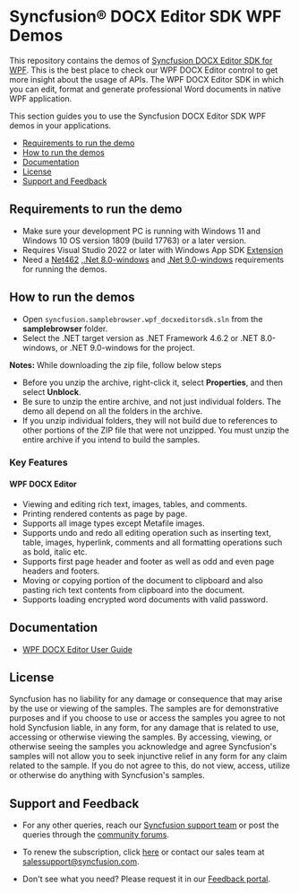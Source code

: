 # Syncfusion® DOCX Editor SDK WPF Demos

This repository contains the demos of [Syncfusion DOCX Editor SDK for WPF](https://www.syncfusion.com/wpf-controls/richtextbox). This is the best place to check our WPF DOCX Editor control to get more insight about the usage of APIs. The WPF DOCX Editor SDK in which you can edit, format and generate professional Word documents in native WPF application.

This section guides you to use the Syncfusion DOCX Editor SDK WPF demos in your applications.

* [Requirements to run the demo](#requirements-to-run-the-demo)
* [How to run the demos](#how-to-run-the-demos)
* [Documentation](#documentation)
* [License](#license)
* [Support and Feedback](#support-and-feedback)

## <a name="requirements-to-run-the-demo"></a>Requirements to run the demo

* Make sure your development PC is running with Windows 11 and Windows 10 OS version 1809 (build 17763) or a later version.
* Requires Visual Studio 2022 or later with Windows App SDK [Extension](https://learn.microsoft.com/en-us/windows/apps/windows-app-sdk/release-notes-archive/stable-channel-1.6#version-16)
* Need a [Net462](https://dotnet.microsoft.com/en-us/download/dotnet-framework/net462) ,[.Net 8.0-windows](https://dotnet.microsoft.com/en-us/download/dotnet/8.0) and [.Net 9.0-windows](https://dotnet.microsoft.com/en-us/download/dotnet/9.0) requirements for running the demos.

## <a name="how-to-run-the-demos"></a>How to run the demos

* Open `syncfusion.samplebrowser.wpf_docxeditorsdk.sln` from the **samplebrowser** folder.
* Select the .NET target version as .NET Framework 4.6.2 or .NET 8.0-windows, or .NET 9.0-windows for the project.

**Notes:** While downloading the zip file, follow below steps
* Before you unzip the archive, right-click it, select **Properties**, and then select **Unblock**.
* Be sure to unzip the entire archive, and not just individual folders. The demo all depend on all the folders in the archive.
* If you unzip individual folders, they will not build due to references to other portions of the ZIP file that were not unzipped. You must unzip the entire archive if you intend to build the samples.

### Key Features

#### WPF DOCX Editor
* Viewing and editing rich text, images, tables, and comments.
* Printing rendered contents as page by page.
* Supports all image types except Metafile images.
* Supports undo and redo all editing operation such as inserting text, table, images, hyperlink, comments and all formatting operations such as bold, italic etc.
* Supports first page header and footer as well as odd and even page headers and footers.
* Moving or copying portion of the document to clipboard and also pasting rich text contents from clipboard into the document.
* Supports loading encrypted word documents with valid password.


## <a name="documentation"></a>Documentation

* [WPF DOCX Editor User Guide](https://help.syncfusion.com/document-processing/word/word-processor/wpf/overview)

## <a name="license"></a>License

Syncfusion has no liability for any damage or consequence that may arise by the use or viewing of the samples. The samples are for demonstrative purposes and if you choose to use or access the samples you agree to not hold Syncfusion liable, in any form, for any damage that is related to use, accessing or otherwise viewing the samples. By accessing, viewing, or otherwise seeing the samples you acknowledge and agree Syncfusion's samples will not allow you to seek injunctive relief in any form for any claim related to the sample. If you do not agree to this, do not view, access, utilize or otherwise do anything with Syncfusion's samples.

## <a name="support-and-feedback"></a>Support and Feedback

* For any other queries, reach our [Syncfusion support team](https://support.syncfusion.com/) or post the queries through the [community forums](https://www.syncfusion.com/forums?utm_source=github&utm_medium=listing).

* To renew the subscription, click [here](https://www.syncfusion.com/sales/products) or contact our sales team at <salessupport@syncfusion.com>.

* Don't see what you need? Please request it in our [Feedback portal](https://www.syncfusion.com/feedback/file-formats).
